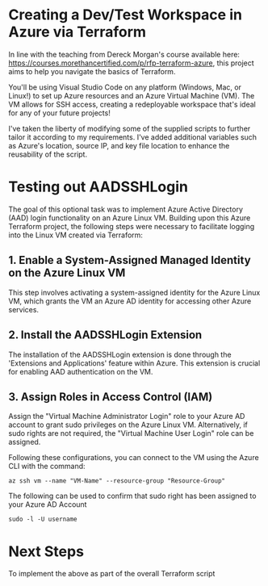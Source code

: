 # Creating a Dev/Test Workspace in Azure via Terraform

In line with the teaching from Dereck Morgan's course available here: https://courses.morethancertified.com/p/rfp-terraform-azure, this project aims to help you navigate the basics of Terraform. 

You'll be using Visual Studio Code on any platform (Windows, Mac, or Linux!) to set up Azure resources and an Azure Virtual Machine (VM). The VM allows for SSH access, creating a redeployable workspace that's ideal for any of your future projects!

I've taken the liberty of modifying some of the supplied scripts to further tailor it according to my requirements. I've added additional variables such as Azure's location, source IP, and key file location to enhance the reusability of the script.

# Testing out AADSSHLogin

The goal of this optional task was to implement Azure Active Directory (AAD) login functionality on an Azure Linux VM. Building upon this Azure Terraform project, the following steps were necessary to facilitate logging into the Linux VM created via Terraform:

## 1. Enable a System-Assigned Managed Identity on the Azure Linux VM

This step involves activating a system-assigned identity for the Azure Linux VM, which grants the VM an Azure AD identity for accessing other Azure services.

## 2. Install the AADSSHLogin Extension

The installation of the AADSSHLogin extension is done through the 'Extensions and Applications' feature within Azure. This extension is crucial for enabling AAD authentication on the VM.

## 3. Assign Roles in Access Control (IAM)

Assign the "Virtual Machine Administrator Login" role to your Azure AD account to grant sudo privileges on the Azure Linux VM. Alternatively, if sudo rights are not required, the "Virtual Machine User Login" role can be assigned.

Following these configurations, you can connect to the VM using the Azure CLI with the command:

```
az ssh vm --name "VM-Name" --resource-group "Resource-Group"

```

The following can be used to confirm that sudo right has been assigned to your Azure AD Account 

```
sudo -l -U username

```

# Next Steps

To implement the above as part of the overall Terraform script